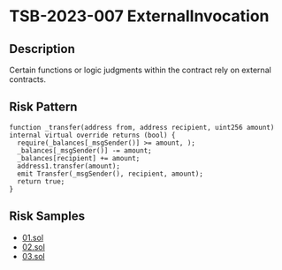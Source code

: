 
# TSB-2023-007 ExternalInvocation
## Description

Certain functions or logic judgments within the contract rely on external contracts.

## Risk Pattern

```solidity
function _transfer(address from, address recipient, uint256 amount) internal virtual override returns (bool) {
  require(_balances[_msgSender()] >= amount, );
  _balances[_msgSender()] -= amount;
  _balances[recipient] += amount;
  address1.transfer(amount);
  emit Transfer(_msgSender(), recipient, amount);
  return true;
}
```

## Risk Samples
 
- [01.sol](https://github.com/cryptousersecurity/token-security-benchmark/blob/main/src/TSB-2023-007/samples/01.sol) 
- [02.sol](https://github.com/cryptousersecurity/token-security-benchmark/blob/main/src/TSB-2023-007/samples/02.sol) 
- [03.sol](https://github.com/cryptousersecurity/token-security-benchmark/blob/main/src/TSB-2023-007/samples/03.sol)

